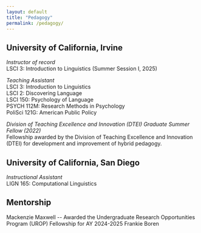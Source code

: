 ```yaml
---
layout: default
title: "Pedagogy"
permalink: /pedagogy/
---
```


<h2 class="pub-header"> University of California, Irvine </h2>

<div class="presentation-entry">
<p> <em> Instructor of record  </em> <br>
LSCI 3: Introduction to Linguistics (Summer Session I, 2025) </p>

<p> <em> Teaching Assistant </em> <br>
LSCI 3: Introduction to Linguistics <br>
LSCI 2: Discovering Language <br>
LSCI 150: Psychology of Language  <br>
PSYCH 112M: Research Methods in Psychology <br>
PoliSci 121G: American Public Policy  <br> </p>

<p> <em> Division of Teaching Excellence and Innovation (DTEI) Graduate Summer Fellow (2022) </em> <br>
Fellowship awarded by the Division of Teaching Excellence and Innovation (DTEI) for development and improvement of hybrid pedagogy. </p>


<h2 class="pub-header"> University of California, San Diego </h2>

<p> <em> Instructional Assistant </em> <br>
LIGN 165: Computational Linguistics </p>


<h2 class="pub-header"> Mentorship </h2>
<p> 
  Mackenzie Maxwell -- Awarded the Undergraduate Research Opportunities Program (UROP) Fellowship for AY 2024-2025 
  Frankie Boren 
</p>

</div>





